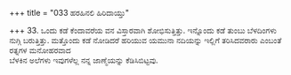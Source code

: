 +++
title = "033 ಹರಹಿನಲಿ ಹಿರಿದಾಯ್ತು"

+++
33. ಒಂದು ಕಡೆ ಕೆಂದಾವರೆಯ ವನ ವಿಸ್ತಾರವಾಗಿ ಶೋಭಿಸುತ್ತಿತ್ತು. ಇನ್ನೊಂದು ಕಡೆ ತುಂಬು ಬೆಳದಿಂಗಳು ನುಗ್ಗಿ ಬರುತ್ತಿತ್ತು. ಮತ್ತೊಂದು ಕಡೆ ನೋಡಿದರೆ ಹರಿಯುವ ಯಮುನಾ ನದಿಯನ್ನು ಇಲ್ಲಿಗೆ ತರಿಸಿದವರಾರು ಎಂಬಂತೆ ರತ್ನಗಳ ಮನೋಹರವಾದ   
ಬೆಳಕಿನ ಅಲೆಗಳು ಇವುಗಳೆಲ್ಲ ನನ್ನ ಜಾಣ್ಮೆಯನ್ನು ಕೆಡಿಸಿಬಿಟ್ಟವು.